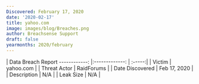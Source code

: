 ```yaml
---
Discovered: February 17, 2020
date: '2020-02-17'
title: yahoo.com
image: images/blog/Breaches.png
author: Breachsense Support
draft: false
yearmonths: 2020/february
---
```



| Data Breach Report
------------:   |:-------------:    | :-----:|
| Victim    | yahoo.com      | 
| Threat Actor    | RaidForums      | 
| Date Discovered    | Feb 17, 2020      | 
| Description    | N/A      | 
| Leak Size    | N/A      | 

